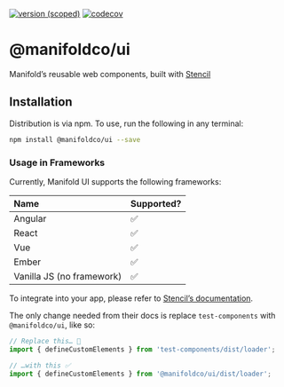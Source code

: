 [![version (scoped)](https://img.shields.io/npm/v/@manifoldco/ui.svg)](https://www.npmjs.com/package/@manifoldco/ui)
[![codecov](https://codecov.io/gh/manifoldco/ui/branch/master/graph/badge.svg?token=wDhQnzqKXR)](https://codecov.io/gh/manifoldco/ui)

# @manifoldco/ui

Manifold’s reusable web components, built with [Stencil][stencil]

## Installation

Distribution is via npm. To use, run the following in any terminal:

```bash
npm install @manifoldco/ui --save
```

### Usage in Frameworks

Currently, Manifold UI supports the following frameworks:

| Name                      | Supported? |
| :------------------------ | :--------- |
| Angular                   | ✅         |
| React                     | ✅         |
| Vue                       | ✅         |
| Ember                     | ✅         |
| Vanilla JS (no framework) | ✅         |

To integrate into your app, please refer to [Stencil’s documentation][stencil-framework].

The only change needed from their docs is replace `test-components` with
`@manifoldco/ui`, like so:

```js
// Replace this… 🚫
import { defineCustomElements } from 'test-components/dist/loader';

// …with this ✅
import { defineCustomElements } from '@manifoldco/ui/dist/loader';
```

[stencil]: https://stenciljs.com/
[stencil-framework]: https://stenciljs.com/docs/overview

